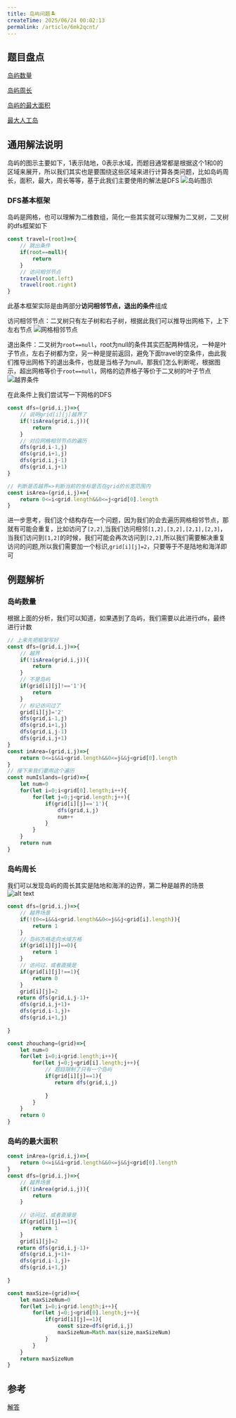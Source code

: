 ```yaml
---
title: 岛屿问题🏝️
createTime: 2025/06/24 00:02:13
permalink: /article/6mk2qcnt/
---
```

## 题目盘点
[岛屿数量](https://leetcode.cn/problems/number-of-islands/description/)

[岛屿周长](https://leetcode.cn/problems/number-of-islands/solutions/211211/dao-yu-lei-wen-ti-de-tong-yong-jie-fa-dfs-bian-li-/)

[岛屿的最大面积](https://leetcode.cn/problems/max-area-of-island/description/)

[最大人工岛](https://leetcode.cn/problems/making-a-large-island/description/)

## 通用解法说明
岛屿的图示主要如下，1表示陆地，0表示水域，而题目通常都是根据这个1和0的区域来展开，所以我们其实也是要围绕这些区域来进行计算各类问题，比如岛屿周长，面积，最大，周长等等，基于此我们主要使用的解法是DFS
![岛屿图示](./img/岛屿图示.png)


### DFS基本框架
岛屿是网格，也可以理解为二维数组，简化一些其实就可以理解为二叉树，二叉树的dfs框架如下
```js
const travel=(root)=>{
    // 跳出条件
    if(root==null){
        return 
    }
    // 访问相邻节点
    travel(root.left)
    travel(root.right)
}
```
此基本框架实际是由两部分<strong>访问相邻节点，退出的条件</strong>组成

访问相邻节点：二叉树只有左子树和右子树，根据此我们可以推导出网格下，上下左右节点
![网格相邻节点](./img/网格相邻节点.png)

退出条件：二叉树为`root==null`，root为null的条件其实匹配两种情况，一种是叶子节点，左右子树都为空，另一种是提前返回，避免下面travel的空条件，由此我们推导出网格下的退出条件，也就是当格子为null，那我们怎么判断呢，根据图示，超出网格等价于`root==null`，网格的边界格子等价于二叉树的叶子节点
![越界条件](./img/越界条件.png)

在此条件上我们尝试写一下网格的DFS
```js
const dfs=(grid,i,j)=>{
    // 说明grid[i][j]越界了
    if(!isArea(grid,i,j)){
        return
    }
    // 对应网格相邻节点的遍历
    dfs(grid,i-1,j)
    dfs(grid,i+1,j)
    dfs(grid,i,j-1)
    dfs(grid,i,j+1)
}

// 判断是否越界=>判断当前的坐标是否在grid的长宽范围内
const isArea=(grid,i,j)=>{
    return 0<=i<grid.length&&0<=j<grid[0].length
}
```

进一步思考，我们这个结构存在一个问题，因为我们的会去遍历网格相邻节点，那就有可能会重复，比如访问了`[2,2]`,当我们访问相邻`[1,2],[3,2],[2,1],[2,3]`，当我们访问到`[1,2]`的时候，我们可能会再次访问到`[2,2]`,所以我们需要解决重复访问的问题,所以我们需要加一个标识,`grid[i][j]=2`，只要等于不是陆地和海洋即可


## 例题解析

### 岛屿数量
根据上面的分析，我们可以知道，如果遇到了岛屿，我们需要以此进行dfs，最终进行计数
```js
// 上来先把框架写好
const dfs=(grid,i,j)=>{
    // 越界
    if(!isArea(grid,i,j)){
        return
    }
    // 不是岛屿
    if(grid[i][j]!=='1'){
        return
    }
    // 标记访问过了
    grid[i][j]='2'
    dfs(grid,i-1,j)
    dfs(grid,i+1,j)
    dfs(grid,i,j-1)
    dfs(grid,i,j+1)
}
const inArea=(grid,i,j)=>{
    return 0<=i&&i<grid.length&&0<=j&&j<grid[0].length
}
// 接下来我们要用这个遍历
const numIslands=(grid)=>{
    let num=0
    for(let i=0;i<grid[0].length;i++){
        for(let j=0;j<grid.length;j++){
            if(grid[i][j]=='1'){
                dfs(grid,i,j)
                num++
            }
        }
    }
    return num
}
```

### 岛屿周长
我们可以发现岛屿的周长其实是陆地和海洋的边界，第二种是越界的场景
![alt text](./img/岛屿周长.png)
```js
const dfs=(grid,i,j)=>{
    // 越界场景
    if(!(0<=i&&i<grid.length&&0<=j&&j<grid[i].length)){
        return 1
    }
    // 岛屿方格走向水域方格
    if(grid[i][j]==0){
        return 1
    }
    // 访问过，或者直接是
    if(grid[i][j]!==1){
        return 0
    }
    grid[i][j]=2
   return dfs(grid,i,j-1)+
    dfs(grid,i,j+1)+
    dfs(grid,i-1,j)+
    dfs(grid,i+1,j)
    
}

const zhouchang=(grid)=>{
    let num=0
    for(let i=0;i<grid.length;i++){
        for(let j=0;j<grid[i].length;j++){
            // 题目限制了只有一个岛屿
            if(grid[i][j]==1){
               return dfs(grid,i,j)
                
            }
        }
    }
    return 0
}
```

### 岛屿的最大面积
```js
const inArea=(grid,i,j)=>{
    return 0<=i&&i<grid.length&&0<=j&&j<grid[0].length
}
const dfs=(grid,i,j)=>{
    // 越界场景
    if(!inArea(grid,i,j)){
        return
    }
   
    // 访问过，或者直接是
    if(grid[i][j]==1){
        return 1
    }
    grid[i][j]=2
   return dfs(grid,i,j-1)+
    dfs(grid,i,j+1)+
    dfs(grid,i-1,j)+
    dfs(grid,i+1,j)
    
}

const maxSize=(grid)=>{
    let maxSizeNum=0
    for(let i=0;i<grid.length;i++){
        for(let j=0;j<grid[0].length;j++){
            if(grid[i][j]==1){
                const size=dfs(grid,i,j)
                maxSizeNum=Math.max(size,maxSizeNum)
            }
        }
    }
    return maxSizeNum
}
```

## 参考
[解答](https://leetcode.cn/problems/number-of-islands/solutions/211211/dao-yu-lei-wen-ti-de-tong-yong-jie-fa-dfs-bian-li-)